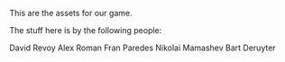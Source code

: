 This are the assets for our game.

The stuff here is by the following people:

David Revoy
Alex Roman
Fran Paredes
Nikolai Mamashev
Bart Deruyter